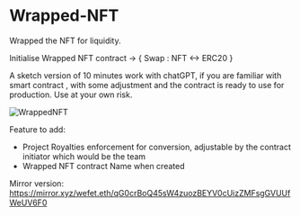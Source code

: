 # Wrapped-NFT

Wrapped the NFT for liquidity.

Initialise Wrapped NFT contract → { Swap : NFT <-> ERC20 }

A sketch version of 10 minutes work with chatGPT, if you are familiar with smart contract , with some adjustment and the contract is ready to use for production. Use at your own risk.

![WrappedNFT](https://user-images.githubusercontent.com/118141174/219827483-1f5ad0d9-3a70-4ba2-a4b6-a301c8ef1cbd.png)

Feature to add:
- Project Royalties enforcement for conversion, adjustable by the contract initiator which would be the team
- Wrapped NFT contract Name when created

Mirror version:
https://mirror.xyz/wefet.eth/qG0crBoQ45sW4zuozBEYV0cUizZMFsgGVUUfWeUV6F0
